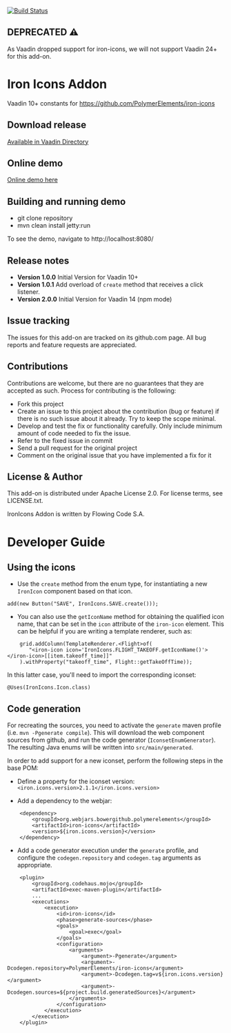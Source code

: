 [![Build Status](https://jenkins.flowingcode.com/job/IronIcons-14-addon/badge/icon)](https://jenkins.flowingcode.com/job/IronIcons-14-addon)

## DEPRECATED ⚠️

As Vaadin dropped support for iron-icons, we will not support Vaadin 24+ for this add-on.

# Iron Icons Addon 

Vaadin 10+ constants for https://github.com/PolymerElements/iron-icons

## Download release

[Available in Vaadin Directory](https://vaadin.com/directory/component/iron-icons)

## Online demo

[Online demo here](http://addonsv14.flowingcode.com/iron-icons)

## Building and running demo

- git clone repository
- mvn clean install jetty:run

To see the demo, navigate to http://localhost:8080/

## Release notes

- **Version 1.0.0** Initial Version for Vaadin 10+
- **Version 1.0.1** Add overload of `create` method that receives a click listener.
- **Version 2.0.0** Initial Version for Vaadin 14 (npm mode)

## Issue tracking

The issues for this add-on are tracked on its github.com page. All bug reports and feature requests are appreciated. 

## Contributions

Contributions are welcome, but there are no guarantees that they are accepted as such. Process for contributing is the following:

- Fork this project
- Create an issue to this project about the contribution (bug or feature) if there is no such issue about it already. Try to keep the scope minimal.
- Develop and test the fix or functionality carefully. Only include minimum amount of code needed to fix the issue.
- Refer to the fixed issue in commit
- Send a pull request for the original project
- Comment on the original issue that you have implemented a fix for it

## License & Author

This add-on is distributed under Apache License 2.0. For license terms, see LICENSE.txt.

IronIcons Addon is written by Flowing Code S.A.


# Developer Guide

## Using the icons

- Use the `create` method from the enum type, for instantiating a new `IronIcon` component based on that icon.
```
add(new Button("SAVE", IronIcons.SAVE.create()));
```

- You can also use the `getIconName` method for obtaining the qualified icon name, that can be set in the `icon` attribute of the `iron-icon` element. This can be helpful if you are writing a template renderer, such as:
```
	grid.addColumn(TemplateRenderer.<Flight>of(
	   "<iron-icon icon='IronIcons.FLIGHT_TAKEOFF.getIconName()'></iron-icon>[[item.takeoff_time]]"
	).withProperty("takeoff_time", Flight::getTakeOffTime));
```

In this latter case, you'll need to import the corresponding iconset:
```
@Uses(IronIcons.Icon.class)
```

## Code generation

For recreating the sources, you need to activate the `generate` maven profile (i.e. `mvn -Pgenerate compile`). This will download the web component sources from github, and run the code generator (`IconsetEnumGenerator`). The resulting Java enums will be written into `src/main/generated`.

In order to add support for a new iconset, perform the following steps in the base POM:

- Define a property for the iconset version:
`<iron.icons.version>2.1.1</iron.icons.version>`

- Add a dependency to the webjar:
```
    <dependency>
        <groupId>org.webjars.bowergithub.polymerelements</groupId>
        <artifactId>iron-icons</artifactId>
        <version>${iron.icons.version}</version>
    </dependency>
```

- Add a code generator execution under the `generate` profile, and configure the `codegen.repository` and `codegen.tag` arguments as appropriate.
```
    <plugin>    
        <groupId>org.codehaus.mojo</groupId>
        <artifactId>exec-maven-plugin</artifactId>
        ...
        <executions>
            <execution>
                <id>iron-icons</id>
                <phase>generate-sources</phase>
                <goals>
                    <goal>exec</goal>
                </goals>
                <configuration>
                    <arguments>
                        <argument>-Pgenerate</argument>
                        <argument>-Dcodegen.repository=PolymerElements/iron-icons</argument>
                        <argument>-Dcodegen.tag=v${iron.icons.version}</argument>
                        <argument>-Dcodegen.sources=${project.build.generatedSources}</argument>
                    </arguments>
                </configuration>
            </execution>
        </execution>
    </plugin>
```	
